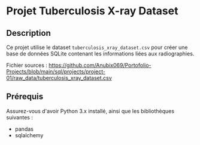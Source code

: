# Projet Tuberculosis X-ray Dataset

## Description
Ce projet utilise le dataset `tuberculosis_xray_dataset.csv` pour créer une base de données SQLite contenant les informations liées aux radiographies.

Fichier sources : https://github.com/Anubix069/Portofolio-Projects/blob/main/sql/projects/project-01/raw_data/tuberculosis_xray_dataset.csv

## Prérequis
Assurez-vous d'avoir Python 3.x installé, ainsi que les bibliothèques suivantes :
- pandas
- sqlalchemy


